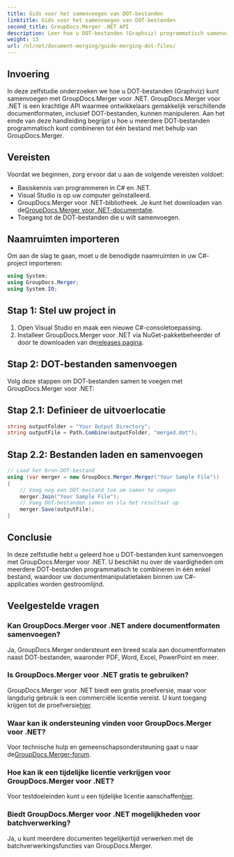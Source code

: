 ```yaml
---
title: Gids voor het samenvoegen van DOT-bestanden
linktitle: Gids voor het samenvoegen van DOT-bestanden
second_title: GroupDocs.Merger .NET API
description: Leer hoe u DOT-bestanden (Graphviz) programmatisch samenvoegt met GroupDocs.Merger voor .NET. Voeg DOT-bestanden eenvoudig samen, combineer en manipuleer ze.
weight: 13
url: /nl/net/document-merging/guide-merging-dot-files/
---
```

## Invoering
In deze zelfstudie onderzoeken we hoe u DOT-bestanden (Graphviz) kunt samenvoegen met GroupDocs.Merger voor .NET. GroupDocs.Merger voor .NET is een krachtige API waarmee ontwikkelaars gemakkelijk verschillende documentformaten, inclusief DOT-bestanden, kunnen manipuleren. Aan het einde van deze handleiding begrijpt u hoe u meerdere DOT-bestanden programmatisch kunt combineren tot één bestand met behulp van GroupDocs.Merger.
## Vereisten
Voordat we beginnen, zorg ervoor dat u aan de volgende vereisten voldoet:
- Basiskennis van programmeren in C# en .NET.
- Visual Studio is op uw computer geïnstalleerd.
-  GroupDocs.Merger voor .NET-bibliotheek. Je kunt het downloaden van de[GroupDocs.Merger voor .NET-documentatie](https://tutorials.groupdocs.com/merger/net/).
- Toegang tot de DOT-bestanden die u wilt samenvoegen.

## Naamruimten importeren
Om aan de slag te gaan, moet u de benodigde naamruimten in uw C#-project importeren:
```csharp
using System; 
using GroupDocs.Merger;
using System.IO;
```
## Stap 1: Stel uw project in
1. Open Visual Studio en maak een nieuwe C#-consoletoepassing.
2.  Installeer GroupDocs.Merger voor .NET via NuGet-pakketbeheerder of door te downloaden van de[releases pagina](https://releases.groupdocs.com/merger/net/).
## Stap 2: DOT-bestanden samenvoegen
Volg deze stappen om DOT-bestanden samen te voegen met GroupDocs.Merger voor .NET:
## Stap 2.1: Definieer de uitvoerlocatie
```csharp
string outputFolder = "Your Output Directory";
string outputFile = Path.Combine(outputFolder, "merged.dot");
```
## Stap 2.2: Bestanden laden en samenvoegen
```csharp
// Laad het bron-DOT-bestand
using (var merger = new GroupDocs.Merger.Merger("Your Sample File"))
{
    // Voeg nog een DOT-bestand toe om samen te voegen
    merger.Join("Your Sample File");
    // Voeg DOT-bestanden samen en sla het resultaat op
    merger.Save(outputFile);
}
```

## Conclusie
In deze zelfstudie hebt u geleerd hoe u DOT-bestanden kunt samenvoegen met GroupDocs.Merger voor .NET. U beschikt nu over de vaardigheden om meerdere DOT-bestanden programmatisch te combineren in één enkel bestand, waardoor uw documentmanipulatietaken binnen uw C#-applicaties worden gestroomlijnd.

## Veelgestelde vragen
### Kan GroupDocs.Merger voor .NET andere documentformaten samenvoegen?
Ja, GroupDocs.Merger ondersteunt een breed scala aan documentformaten naast DOT-bestanden, waaronder PDF, Word, Excel, PowerPoint en meer.
### Is GroupDocs.Merger voor .NET gratis te gebruiken?
 GroupDocs.Merger voor .NET biedt een gratis proefversie, maar voor langdurig gebruik is een commerciële licentie vereist. U kunt toegang krijgen tot de proefversie[hier](https://releases.groupdocs.com/).
### Waar kan ik ondersteuning vinden voor GroupDocs.Merger voor .NET?
 Voor technische hulp en gemeenschapsondersteuning gaat u naar de[GroupDocs.Merger-forum](https://forum.groupdocs.com/c/merger/32).
### Hoe kan ik een tijdelijke licentie verkrijgen voor GroupDocs.Merger voor .NET?
 Voor testdoeleinden kunt u een tijdelijke licentie aanschaffen[hier](https://purchase.groupdocs.com/temporary-license/).
### Biedt GroupDocs.Merger voor .NET mogelijkheden voor batchverwerking?
Ja, u kunt meerdere documenten tegelijkertijd verwerken met de batchverwerkingsfuncties van GroupDocs.Merger.